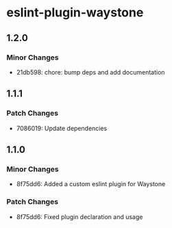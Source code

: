 # eslint-plugin-waystone

## 1.2.0

### Minor Changes

- 21db598: chore: bump deps and add documentation

## 1.1.1

### Patch Changes

- 7086019: Update dependencies

## 1.1.0

### Minor Changes

- 8f75dd6: Added a custom eslint plugin for Waystone

### Patch Changes

- 8f75dd6: Fixed plugin declaration and usage

